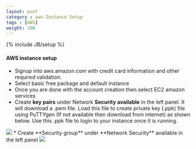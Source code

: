 ```yaml
---
layout: post
category : aws-Instance Setup
tags : [AWS]
weight: 100
---
```

{% include JB/setup %}

#### AWS instance setup


* Signup into aws.amazon.com with credit card information and other required validation.
* Select basic free package and default instance
* Once you are done with the account creation then select EC2 amazon services
* Create **key pairs** under Network **Security available** in the left panel. It will download a .pem file. Load this file to create private key (.ppk) file using PuTTYgen (If not available then download from internet) as shown below. Use this .ppk file to login to your instance once it is running.
<img src="https://cloud.githubusercontent.com/assets/11231867/9565907/9c84bfda-4f09-11e5-888c-d1a652484eb8.PNG"/>
* Create **Security group** under **Network Security** available in the left panel
<img src="https://cloud.githubusercontent.com/assets/11231867/9565907/9c84bfda-4f09-11e5-888c-d1a652484eb8.PNG"/>